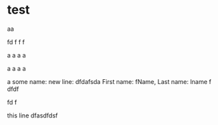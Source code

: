 # test

aa

fd
f
f
f

a
a
a
a

a
a
a
a

a
some name:
new line:
dfdafsda
First name: fName, Last name: lname
f
dfdf

fd
f

this line
dfasdfdsf
